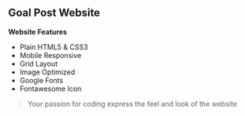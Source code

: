 ## Goal Post Website 
**Website Features**
- Plain HTML5 & CSS3
- Mobile Responsive
- Grid Layout
- Image Optimized
- Google Fonts
- Fontawesome Icon

> Your passion for coding express the feel and look of the website
